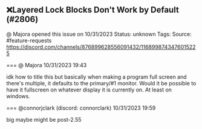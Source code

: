 ## ❌Layered Lock Blocks Don't Work by Default (#2806)
@ Majora opened this issue on 10/31/2023
Status: unknown
Tags: 
Source: #feature-requests https://discord.com/channels/876899628556091432/1168998743476015225


=== @ Majora 10/31/2023 19:43

idk how to title this but basically when making a program full screen and there's multiple, it defaults to the primary/#1 monitor. Would it be possible to have it fullscreen on whatever display it is currently on. At least on windows.

=== @connorjclark (discord: connorclark) 10/31/2023 19:59

big maybe
might be post-2.55
